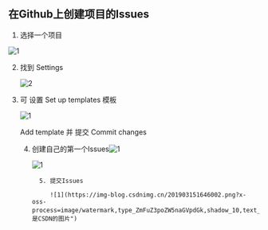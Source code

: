## 在Github上创建项目的Issues

1. 选择一个项目

  ![1](https://img-blog.csdnimg.cn/20190315163526648.png?x-oss-process=image/watermark,type_ZmFuZ3poZW5naGVpdGk,shadow_10,text_aHR0cHM6Ly9ibG9nLmNzZG4ubmV0L3h1OTkwMTI4NjM4,size_16,color_FFFFFF,t_70"这是CSDN的图标")



2. 找到 Settings

   ![2](https://img-blog.csdnimg.cn/20190315163746580.png?x-oss-process=image/watermark,type_ZmFuZ3poZW5naGVpdGk,shadow_10,text_aHR0cHM6Ly9ibG9nLmNzZG4ubmV0L3h1OTkwMTI4NjM4,size_16,color_FFFFFF,t_70"这是CSDN的图标")


3. 可 设置 Set up templates  模板

   ![1](https://img-blog.csdnimg.cn/20190315164050446.png?x-oss-process=image/watermark,type_ZmFuZ3poZW5naGVpdGk,shadow_10,text_aHR0cHM6Ly9ibG9nLmNzZG4ubmV0L3h1OTkwMTI4NjM4,size_16,color_FFFFFF,t_70"这是CSDN的图标")

   Add template 并 提交 Commit changes



   4. 创建自己的第一个Issues![1](https://img-blog.csdnimg.cn/201903151643358.png?x-oss-process=image/watermark,type_ZmFuZ3poZW5naGVpdGk,shadow_10,text_aHR0cHM6Ly9ibG9nLmNzZG4ubmV0L3h1OTkwMTI4NjM4,size_16,color_FFFFFF,t_70,"这是CSDN的图片")

      ![1](https://img-blog.csdnimg.cn/2019031516450112.png?x-oss-process=image/watermark,type_ZmFuZ3poZW5naGVpdGk,shadow_10,text_aHR0cHM6Ly9ibG9nLmNzZG4ubmV0L3h1OTkwMTI4NjM4,size_16,color_FFFFFF,t_70)

            5. 提交Issues

               ![1](https://img-blog.csdnimg.cn/201903151646002.png?x-oss-process=image/watermark,type_ZmFuZ3poZW5naGVpdGk,shadow_10,text_aHR0cHM6Ly9ibG9nLmNzZG4ubmV0L3h1OTkwMTI4NjM4,size_16,color_FFFFFF,t_70,"这是CSDN的图片")